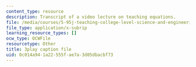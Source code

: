 ```yaml
---
content_type: resource
description: Transcript of a video lecture on teaching equations.
file: /media/courses/5-95j-teaching-college-level-science-and-engineering-spring-2009/0c014a941a22555fae7a3d05dbacbf73_gyboshu425k.vtt
file_type: application/x-subrip
learning_resource_types: []
ocw_type: OCWFile
resourcetype: Other
title: 3play caption file
uid: 0c014a94-1a22-555f-ae7a-3d05dbacbf73
---
```

